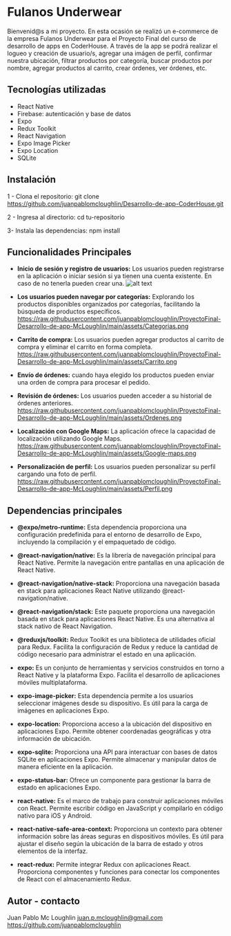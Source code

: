 # Fulanos Underwear

Bienvenid@s a mi proyecto. En esta ocasión se realizó un e-commerce de la empresa Fulanos Underwear para el Proyecto Final del curso de desarrollo de apps en CoderHouse. A través de la app se podrá realizar el logueo y creación de usuario/s, agregar una imágen de perfil, confirmar nuestra ubicación, filtrar productos por categoría, buscar productos por nombre, agregar productos al carrito, crear órdenes, ver órdenes, etc.

## Tecnologías utilizadas

* React Native
* Firebase: autenticación y base de datos
* Expo 
* Redux Toolkit
* React Navigation
* Expo Image Picker
* Expo Location
* SQLite

## Instalación
1 - Clona el repositorio: git clone https://github.com/juanpablomcloughlin/Desarrollo-de-app-CoderHouse.git

2 - Ingresa al directorio: cd tu-repositorio

3- Instala las dependencias: npm install

## Funcionalidades Principales

* **Inicio de sesión y registro de usuarios:** Los usuarios pueden registrarse en la aplicación o iniciar sesión si ya tienen una cuenta existente. En caso de no tenerla pueden crear una.
![alt text](https://github.com/juanpablomcloughlin/ProyectoFinal-Desarrollo-de-app-McLoughlin/assets/Inicio-sesion.png?raw=true)


* **Los usuarios pueden navegar por categorías:** Explorando los productos disponibles organizados por categorías, facilitando la búsqueda de productos específicos.
https://raw.githubusercontent.com/juanpablomcloughlin/ProyectoFinal-Desarrollo-de-app-McLoughlin/main/assets/Categorias.png

* **Carrito de compra:** Los usuarios pueden agregar productos al carrito de compra y eliminar el carrito en forma completa.
https://raw.githubusercontent.com/juanpablomcloughlin/ProyectoFinal-Desarrollo-de-app-McLoughlin/main/assets/Carrito.png

* **Envío de órdenes:** cuando haya elegido los productos pueden enviar una orden de compra para procesar el pedido.

* **Revisión de órdenes:** Los usuarios pueden acceder a su historial de órdenes anteriores.
https://raw.githubusercontent.com/juanpablomcloughlin/ProyectoFinal-Desarrollo-de-app-McLoughlin/main/assets/Ordenes.png

* **Localización con Google Maps:** La aplicación ofrece la capacidad de localización utilizando Google Maps.
https://raw.githubusercontent.com/juanpablomcloughlin/ProyectoFinal-Desarrollo-de-app-McLoughlin/main/assets/Google-maps.png

* **Personalización de perfil:** Los usuarios pueden personalizar su perfil cargando una foto de perfil.
https://raw.githubusercontent.com/juanpablomcloughlin/ProyectoFinal-Desarrollo-de-app-McLoughlin/main/assets/Perfil.png

## Dependencias principales

* **@expo/metro-runtime:** Esta dependencia proporciona una configuración predefinida para el entorno de desarrollo de Expo, incluyendo la compilación y el empaquetado de código.

* **@react-navigation/native:** Es la librería de navegación principal para React Native. Permite la navegación entre pantallas en una aplicación de React Native.

* **@react-navigation/native-stack:** Proporciona una navegación basada en stack para aplicaciones React Native utilizando @react-navigation/native.

* **@react-navigation/stack:** Este paquete proporciona una navegación basada en stack para aplicaciones React Native. Es una alternativa al stack nativo de React Navigation.

* **@reduxjs/toolkit:** Redux Toolkit es una biblioteca de utilidades oficial para Redux. Facilita la configuración de Redux y reduce la cantidad de código necesario para administrar el estado en una aplicación.

* **expo:** Es un conjunto de herramientas y servicios construidos en torno a React Native y la plataforma Expo. Facilita el desarrollo de aplicaciones móviles multiplataforma.

* **expo-image-picker:** Esta dependencia permite a los usuarios seleccionar imágenes desde su dispositivo. Es útil para la carga de imágenes en aplicaciones Expo.

* **expo-location:** Proporciona acceso a la ubicación del dispositivo en aplicaciones Expo. Permite obtener coordenadas geográficas y otra información de ubicación.

* **expo-sqlite:** Proporciona una API para interactuar con bases de datos SQLite en aplicaciones Expo. Permite almacenar y manipular datos de manera eficiente en la aplicación.

* **expo-status-bar:** Ofrece un componente para gestionar la barra de estado en aplicaciones Expo.

* **react-native:** Es el marco de trabajo para construir aplicaciones móviles con React. Permite escribir código en JavaScript y compilarlo en código nativo para iOS y Android.

* **react-native-safe-area-context:** Proporciona un contexto para obtener información sobre las áreas seguras en dispositivos móviles. Es útil para ajustar el diseño según la ubicación de la barra de estado y otros elementos de la interfaz.

* **react-redux:** Permite integrar Redux con aplicaciones React. Proporciona componentes y funciones para conectar los componentes de React con el almacenamiento Redux.

## Autor - contacto
Juan Pablo Mc Loughlin
juan.p.mcloughlin@gmail.com
https://github.com/juanpablomcloughlin
